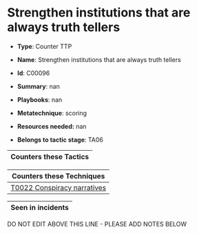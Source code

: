 # Strengthen institutions that are always truth tellers

* **Type**: Counter TTP

* **Name**: Strengthen institutions that are always truth tellers

* **Id**: C00096

* **Summary**: nan

* **Playbooks**: nan

* **Metatechnique**: scoring

* **Resources needed:** nan

* **Belongs to tactic stage**: TA06


| Counters these Tactics |
| ---------------------- |



| Counters these Techniques |
| ------------------------- |
| [T0022 Conspiracy narratives](../techniques/T0022.md) |



| Seen in incidents |
| ----------------- |


DO NOT EDIT ABOVE THIS LINE - PLEASE ADD NOTES BELOW